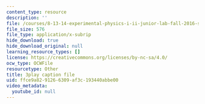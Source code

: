 ```yaml
---
content_type: resource
description: ''
file: /courses/8-13-14-experimental-physics-i-ii-junior-lab-fall-2016-spring-2017/ffce9a8291266309af3c193440abbe00_w_Ufl9paaBc.srt
file_size: 576
file_type: application/x-subrip
hide_download: true
hide_download_original: null
learning_resource_types: []
license: https://creativecommons.org/licenses/by-nc-sa/4.0/
ocw_type: OCWFile
resourcetype: Other
title: 3play caption file
uid: ffce9a82-9126-6309-af3c-193440abbe00
video_metadata:
  youtube_id: null
---
```

